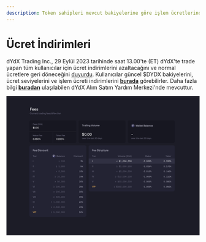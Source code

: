 ```yaml
---
description: Token sahipleri mevcut bakiyelerine göre işlem ücretlerinden indirim alır
---
```


# Ücret İndirimleri

dYdX Trading Inc., 29 Eylül 2023 tarihinde saat 13.00'te (ET) dYdX'te trade yapan tüm kullanıcılar için ücret indirimlerini azaltacağını ve normal ücretlere geri döneceğini [duyurdu](https://dydx.exchange/blog/v3-updated-fee-schedule). Kullanıcılar güncel $DYDX bakiyelerini, ücret seviyelerini ve işlem ücreti indirimlerini [**burada**](https://trade.dydx.exchange/portfolio/fees) görebilirler. Daha fazla bilgi [**buradan**](https://help.dydx.exchange/en/articles/4798040-perpetual-trade-fees) ulaşılabilen dYdX Alım Satım Yardım Merkezi'nde mevcuttur.

![DYDX token bakiyeniz olduğu için daha düşük ücret ödeyebilirsiniz](../.gitbook/assets/1-fee-discounts-view.png)
